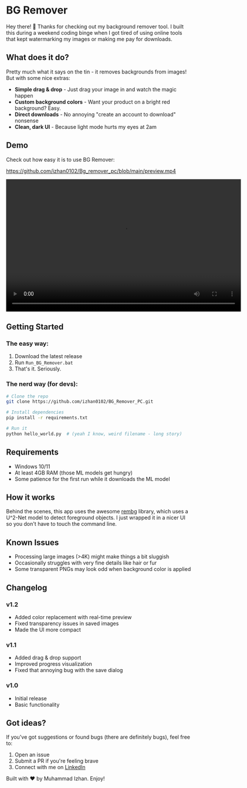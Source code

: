 # BG Remover

Hey there! 👋 Thanks for checking out my background remover tool. I built this during a weekend coding binge when I got tired of using online tools that kept watermarking my images or making me pay for downloads.

## What does it do?

Pretty much what it says on the tin - it removes backgrounds from images! But with some nice extras:

- **Simple drag & drop** - Just drag your image in and watch the magic happen
- **Custom background colors** - Want your product on a bright red background? Easy.
- **Direct downloads** - No annoying "create an account to download" nonsense
- **Clean, dark UI** - Because light mode hurts my eyes at 2am

## Demo

Check out how easy it is to use BG Remover:

https://github.com/izhan0102/Bg_remover_pc/blob/main/preview.mp4

<video width="640" height="360" controls>
  <source src="preview.mp4" type="video/mp4">
  Your browser does not support the video tag.
</video>

## Getting Started

### The easy way:

1. Download the latest release
2. Run `Run_BG_Remover.bat`
3. That's it. Seriously.

### The nerd way (for devs):

```bash
# Clone the repo
git clone https://github.com/izhan0102/BG_Remover_PC.git

# Install dependencies
pip install -r requirements.txt

# Run it
python hello_world.py  # (yeah I know, weird filename - long story)
```

## Requirements

- Windows 10/11
- At least 4GB RAM (those ML models get hungry)
- Some patience for the first run while it downloads the ML model

## How it works

Behind the scenes, this app uses the awesome [rembg](https://github.com/danielgatis/rembg) library, which uses a U^2-Net model to detect foreground objects. I just wrapped it in a nicer UI so you don't have to touch the command line.

## Known Issues

- Processing large images (>4K) might make things a bit sluggish
- Occasionally struggles with very fine details like hair or fur
- Some transparent PNGs may look odd when background color is applied

## Changelog

### v1.2
- Added color replacement with real-time preview
- Fixed transparency issues in saved images
- Made the UI more compact

### v1.1
- Added drag & drop support
- Improved progress visualization
- Fixed that annoying bug with the save dialog

### v1.0
- Initial release
- Basic functionality

## Got ideas?

If you've got suggestions or found bugs (there are definitely bugs), feel free to:

1. Open an issue
2. Submit a PR if you're feeling brave
3. Connect with me on [LinkedIn](https://www.linkedin.com/in/muhammad-izhan-a404752a6/)

Built with ❤️ by Muhammad Izhan. Enjoy! 
